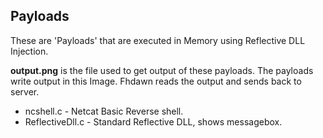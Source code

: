 ## Payloads
These are 'Payloads' that are executed in Memory using Reflective DLL Injection.

**output.png** is the file used to get output of these payloads. The payloads write output in this Image.
Fhdawn reads the output and sends back to server.

- ncshell.c - Netcat Basic Reverse shell.
- ReflectiveDll.c - Standard Reflective DLL, shows messagebox.
